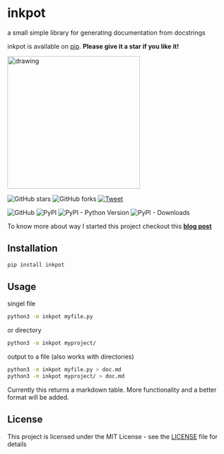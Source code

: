 # inkpot
a small simple library for generating documentation from docstrings

inkpot is available on [pip](https://pypi.org/project/inkpot/). **Please give it a star if you like it!**

<img src="https://cdn.pixabay.com/photo/2014/04/05/12/20/ink-316909_960_720.jpg" alt="drawing" width="300"/>

![GitHub stars](https://img.shields.io/github/stars/AxelGard/inkpot?style=social)
![GitHub forks](https://img.shields.io/github/forks/AxelGard/inkpot?style=social)
[![Tweet](https://img.shields.io/twitter/url/http/shields.io.svg?style=social)](https://twitter.com/Axel_Gard)

![GitHub](https://img.shields.io/github/license/AxelGard/inkpot?style=plastic)
![PyPI](https://img.shields.io/pypi/v/inkpot)
![PyPI - Python Version](https://img.shields.io/pypi/pyversions/inkpot)
![PyPI - Downloads](https://img.shields.io/pypi/dm/inkpot)

To know more about way I started this project checkout this **[blog post](https://axelgard.github.io/blog/inkpot/2021/07/01/inkpot-init.html)**

## Installation
```bash
pip install inkpot
```

## Usage
singel file
```bash
python3 -m inkpot myfile.py
```
or directory
```bash
python3 -m inkpot myproject/
```
output to a file (also works with directories)
```bash
python3 -m inkpot myfile.py > doc.md
python3 -m inkpot myproject/ > doc.md
```

Currently this returns a markdown table.
More functionality and a better format will be added.

## License
This project is licensed under the MIT License - see the [LICENSE](LICENSE.txt) file for details
